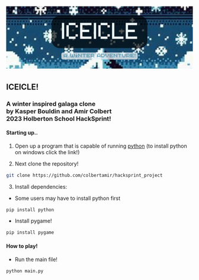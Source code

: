 # ![Header Image](Pixellance.png)
## ICEICLE!
### A winter inspired galaga clone <br> by Kasper Bouldin and Amir Colbert <br> 2023 Holberton School HackSprint!

#### Starting up.. 

1. Open up a program that is capable of running [python](https://www.python.org/downloads/) (to install python on windows click the link!)

2. Next clone the repository! <br> 
```bash
git clone https://github.com/colbertamir/hacksprint_project
```
3. Install dependencies:
- Some users may have to install python first
```python
pip install python
```
- Install pygame!
```python
pip install pygame
```
#### How to play!

- Run the main file!
```python
python main.py
```





